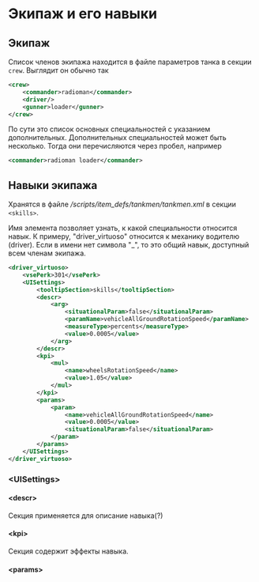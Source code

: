 # Экипаж и его навыки

## Экипаж

Список членов экипажа находится в файле параметров танка в секции `crew`. Выглядит он обычно так

```xml
<crew>
	<commander>radioman</commander>
	<driver/>
	<gunner>loader</gunner>
</crew>
```

По сути это список основных специальностей с указанием дополнительных. Дополнительных специальностей может быть несколько. Тогда они перечисляются через пробел, например

```xml
<commander>radioman loader</commander>
```

## Навыки экипажа  


Хранятся в файле */scripts/item\_defs/tankmen/tankmen.xml* в секции `<skills>`.

Имя элемента позволяет узнать, к какой специальности относится навык. К примеру, "driver\_virtuoso" относится к механику водителю (driver). Если в имени нет символа "\_", то это общий навык, доступный всем членам экипажа.

```xml
<driver_virtuoso>
	<vsePerk>301</vsePerk>
	<UISettings>
		<tooltipSection>skills</tooltipSection>
		<descr>
			<arg>
				<situationalParam>false</situationalParam>
				<paramName>vehicleAllGroundRotationSpeed</paramName>
				<measureType>percents</measureType>
				<value>0.0005</value>
			</arg>
		</descr>
		<kpi>
			<mul>
				<name>wheelsRotationSpeed</name>
				<value>1.05</value>
			</mul>
		</kpi>
		<params>
			<param>
				<name>vehicleAllGroundRotationSpeed</name>
				<value>0.0005</value>
				<situationalParam>false</situationalParam>
			</param>
		</params>
	</UISettings>
</driver_virtuoso>

```

### &lt;UISettings&gt;

#### &lt;descr&gt;

Секция применяется для описание навыка(?)

#### &lt;kpi&gt;

Секция содержит эффекты навыка.

#### &lt;params&gt;
